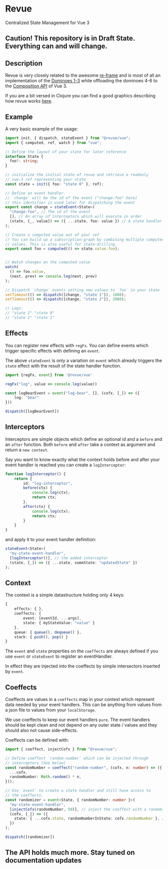 # Revue

Centralized State Management for Vue 3

## Caution! This repository is in Draft State. Everything can and will change.

## Description

Revue is very closely related to the awesome [re-frame](https://github.com/day8/re-frame) and is most of all an implementation of the [Dominoes 1-3](http://day8.github.io/re-frame/a-loop/#six-dominoes) while offloading the dominoes 4-6 to the [Composition API](https://v3.vuejs.org/guide/composition-api-introduction.html) of Vue 3.

If you are a bit versed in Clojure you can find a good graphics describing how revue works [here](http://day8.github.io/re-frame/event-handling-infographic/).


## Example

A very basic example of the usage:

```ts
import init, { dispatch, stateEvent } from "@revue/vue";
import { computed, ref, watch } from "vue";

// Define the layout of your state for later reference
interface State {
  foo?: string;
}

// initialize the initial state of revue and retrieve a readonly
// vue-3 ref representing your state
const state = init({ foo: "state 0" }, ref);

// Define an event handler.
// `change` will be the id of the event ("change-foo" here)
// this identifier is used later for dispatching the event
export const change = stateEvent<State>(
  "change-foo", // The id of the event
  [], // An array of interceptors which will execute in order
  (state, [_, value]) => ({ ...state, foo: value }) // A state handler function. Takes a state and an event-vector and returns a new state
);

// Create a computed value out of your ref
// You can build up a subscription-graph by combining multiple computed
// values. This is also useful for state-drilling.
export const foo = computed(() => state.value.foo);


// Watch changes on the computed value
watch(
  () => foo.value,
  (next, prev) => console.log(next, prev)
);

// Dispatch `change` events setting new values to `foo` in your state
setTimeout(() => dispatch([change, "state 1"]), 1000);
setTimeout(() => dispatch([change, "state 2"]), 2000);

// Logs:
// "state 1" "state 0"
// "state 2" "state 1"
```

## Effects

You can register new effects with `regFx`. You can define events which trigger
specific effects with defining an `event`.

The above `stateEvent` is only a variation on `event` which already triggers
the `state` effect with the result of the state handler function.

```ts
import {regFx, event} from '@revue/vue'

regFx("log", value => console.log(value))

const logBearEvent = event("log-bear", [], (cofx, [_]) => ({
    log: "bear"
}))

dispatch([logBearEvent])
```

## Interceptors

Interceptors are simple objects which define an optional id and a `before` and an `after` function. Both `before` and `after` take a context as argument and return a `new context`.

Say you want to know exactly what the context holds before and after
your event handler is reached you can create a `logInterceptor`:

```ts
function logInterceptor() {
    return {
        id: "log-interceptor",
        before(ctx) {
            console.log(ctx);
            return ctx;
        },
        after(ctx) {
            console.log(ctx);
            return ctx;
        }
    }
}
```

and apply it to your event handler definition:

```ts
stateEvent<State>(
  "my-state-event-handler",
  [logInterceptor()], // the added interceptor
  (state, [_]) => ({ ...state, someState: "updatedState" })
);
```

## Context

The context is a simple datastructure holding only 4 keys:

```ts
{
    effects: { },
    coeffects: { 
        event: [eventId, ...args],
        state: { myStateValue: "value" } 
    },
    queue: { queue(), dequeue() },
    stack: { push(), pop() }
}
```

The `event` and `state` properties on the `coeffects` are always defined if you use `event` or `stateEvent` to register an eventHandler.

In effect they are injected into the coeffects by simple intersectors inserted by `event`.

## Coeffects

Coeffects are values in a `coeffects` map in your context which represent data needed by your event handlers. This can be anything from values from a json file to values from your `localStorage`.

We use coeffects to keep our event handlers `pure`. The event handlers should be kept clean and not depend on any outer state / values and they should also not cause side-effects.

Coeffects can be defined with:

```ts
import { coeffect, injectCofx } from "@revue/vue";

// Define coeffect `random-number` which can be injected through
// interceptors (See below)
const randomNumber = coeffect("random-number", (cofx, n: number) => ({
  ...cofx,
  randomNumber: Math.random() * n,
}));

// Use `event` to create a state handler and still have access to
// the coeffects. 
const randomizer = event<State, { randomNumber: number }>(
  "my-state-event-handler",
  [injectCofx(randomNumber, 50)], // inject the coeffect with a randomizer for values between 0 and 50
  (cofx, [_]) => ({
    state: { ...cofx.state, randomNumberInState: cofx.randomNumber }, // Inject into state
  })
);

dispatch([randomizer])
```


## The API holds much more. Stay tuned on documentation updates